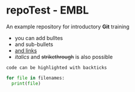 # repoTest - EMBL 
An example repository for introductory **Git** training 

- you can add bulltes
 - and sub-bullets
- [and links](https://www.google.com/)
- *italics* and ~~strikethrough~~ is also possible

`code can be highlighted with backticks`

```Python
for file in filenames:
  print(file)
```
